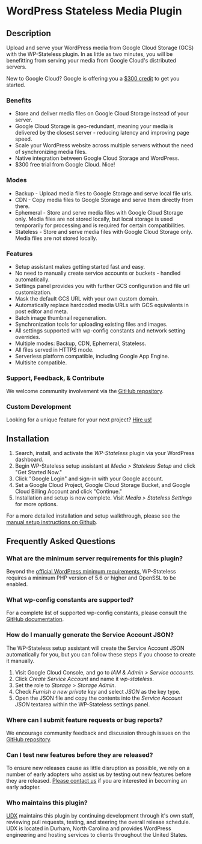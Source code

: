 # WordPress Stateless Media Plugin

## Description

Upload and serve your WordPress media from Google Cloud Storage (GCS) with the WP-Stateless plugin. In as little as two minutes, you will be benefitting from serving your media from Google Cloud's distributed servers.

New to Google Cloud? Google is offering you a [$300 credit](https://console.cloud.google.com/freetrial?referralId=e1c28cf728ff49b38d4eb5add3f5bfc8) to get you started.

### Benefits
* Store and deliver media files on Google Cloud Storage instead of your server.
* Google Cloud Storage is geo-redundant, meaning your media is delivered by the closest server - reducing latency and improving page speed.
* Scale your WordPress website across multiple servers without the need of synchronizing media files.
* Native integration between Google Cloud Storage and WordPress.
* $300 free trial from Google Cloud. Nice!

### Modes
* Backup - Upload media files to Google Storage and serve local file urls.
* CDN - Copy media files to Google Storage and serve them directly from there.
* Ephemeral - Store and serve media files with Google Cloud Storage only. Media files are not stored locally, but local storage is used temporarily for processing and is required for certain compatibilities.
* Stateless - Store and serve media files with Google Cloud Storage only. Media files are not stored locally.

### Features
* Setup assistant makes getting started fast and easy.
* No need to manually create service accounts or buckets - handled automatically.
* Settings panel provides you with further GCS configuration and file url customization.
* Mask the default GCS URL with your own custom domain.
* Automatically replace hardcoded media URLs with GCS equivalents in post editor and meta.
* Batch image thumbnail regeneration.
* Synchronization tools for uploading existing files and images.
* All settings supported with wp-config constants and network setting overrides.
* Multiple modes: Backup, CDN, Ephemeral, Stateless.
* All files served in HTTPS mode.
* Serverless platform compatible, including Google App Engine.
* Multisite compatible.

### Support, Feedback, & Contribute
We welcome community involvement via the [GitHub repository](https://github.com/udx/wp-stateless).

### Custom Development
Looking for a unique feature for your next project? [Hire us!](https://udx.io/)

## Installation

1. Search, install, and activate the *WP-Stateless* plugin via your WordPress dashboard.
2. Begin WP-Stateless setup assistant at *Media > Stateless Setup* and click "Get Started Now."
3. Click "Google Login" and sign-in with your Google account.
4. Set a Google Cloud Project, Google Cloud Storage Bucket, and Google Cloud Billing Account and click "Continue."
5. Installation and setup is now complete. Visit *Media > Stateless Settings* for more options.

For a more detailed installation and setup walkthrough, please see the [manual setup instructions on Github](https://wp-stateless.github.io/docs/manual-setup/).

## Frequently Asked Questions

### What are the minimum server requirements for this plugin?

Beyond the [official WordPress minimum requirements](https://codex.wordpress.org/Template:Server_requirements), WP-Stateless requires a minimum PHP version of 5.6 or higher and OpenSSL to be enabled.

### What wp-config constants are supported?

For a complete list of supported wp-config constants, please consult the [GitHub documentation](https://wp-stateless.github.io/docs/constants/).

### How do I manually generate the Service Account JSON?

The WP-Stateless setup assistant will create the Service Account JSON automatically for you, but you can follow these steps if you choose to create it manually.

1. Visit Google Cloud Console, and go to *IAM & Admin > Service accounts*.
2. Click *Create Service Account* and name it *wp-stateless*.
3. Set the role to *Storage > Storage Admin*.
4. Check *Furnish a new private key* and select *JSON* as the key type.
5. Open the JSON file and copy the contents into the *Service Account JSON* textarea within the WP-Stateless settings panel.

### Where can I submit feature requests or bug reports?

We encourage community feedback and discussion through issues on the [GitHub repository](https://github.com/udx/wp-stateless/issues).

### Can I test new features before they are released?

To ensure new releases cause as little disruption as possible, we rely on a number of early adopters who assist us by testing out new features before they are released. [Please contact us](https://udx.io/) if you are interested in becoming an early adopter.

### Who maintains this plugin?

[UDX](https://udx.io/) maintains this plugin by continuing development through it's own staff, reviewing pull requests, testing, and steering the overall release schedule. UDX is located in Durham, North Carolina and provides WordPress engineering and hosting services to clients throughout the United States.
